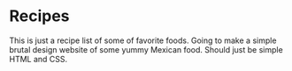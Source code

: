 # Recipes
This is just a recipe list of some of favorite foods.
Going to make a simple brutal design website of some yummy Mexican food.
Should just be simple HTML and CSS.